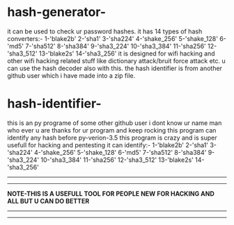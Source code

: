 # hash-generator-
it can be used to check ur password hashes.
it has 14 types of hash converters:-
 1-'blake2b'
 2-'sha1'
 3-'sha224'
 4-'shake_256'
 5-'shake_128'
 6-'md5'
 7-'sha512'
 8-'sha384'
 9-'sha3_224'
 10-'sha3_384'
 11-'sha256'
 12-'sha3_512'
 13-'blake2s'
 14-'sha3_256'
it is designed for wifi hacking and other wifi hacking related stuff like dictionary attack/bruit force attack etc.
u can use the hash decoder also with this.
the hash identifier is from another github user which i have made into a zip file.
# hash-identifier-
this is an py programe of some other github user i dont know ur name man who ever u are thanks for ur program and keep rocking
this program can identify any hash before py-verion-3.5
this program is crazy and is super usefull for hacking and pentesting
it can identify:-
 1-'blake2b'
 2-'sha1'
 3-'sha224'
 4-'shake_256'
 5-'shake_128'
 6-'md5'
 7-'sha512'
 8-'sha384'
 9-'sha3_224'
 10-'sha3_384'
 11-'sha256'
 12-'sha3_512'
 13-'blake2s'
 14-'sha3_256'
**************************************************************************************
**************************************************************************************
**NOTE-THIS IS A USEFULL TOOL FOR PEOPLE NEW FOR HACKING AND ALL BUT U CAN DO BETTER**
**************************************************************************************
**************************************************************************************
 
 
 
 
 
 
